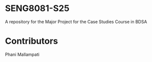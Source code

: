 # SENG8081-S25
A repository for the Major Project for the Case Studies Course in BDSA

# Contributors
Phani Mallampati

